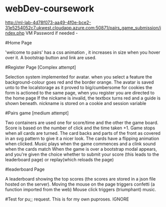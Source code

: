 # webDev-coursework

http://ml-lab-4d78f073-aa49-4f0e-bce2-31e5254052c7.ukwest.cloudapp.azure.com:50871/pairs_game_submission/index.php 
VM Password if needed - 

#Home Page

'welcome to pairs' has a css animation , it increases in size when you hover over it.
A bootstrap button and link are used.

#Register Page [Complex attempt]

Selection system implemented for avatar. when you select a feature the background-colour goes red and the border orange.
The avatar is saved unto to the localstorage as it proved to big/cumbersome for cookies
the form is actioned to the same page, when you register you are directed to the home page
If the nickame is invalid, the textbox turns red and a guide is shown beneath.
nickname is stored on a cookie and session variable

#Pairs game [medium attempt]

Two containers are used one for score/time and the other the game board.
Score is based on the number of click and the time taken +1. Game stops when all cards are turned.
The card backs and parts of the front as covered in an svg pattern to give it a nicer look.
The cards have a flipping animation when clicked. Music plays when the game commences and a clink sound when the cards match
When the game is over a bootstrap modal appears, and you're given the choice whether to submit your score (this leads to the leaderboard page) or replay(which reloads the page)

#leaderboard Page

A leaderboard showing the top scores (the scores are stored in a json file hosted on the server).
Moving the mouse on the page triggers confetti (a function imported from the web)
Mouse click triggers (triumphant) music.

#Test for pu;; request. This is for my own puproses. IGNORE
